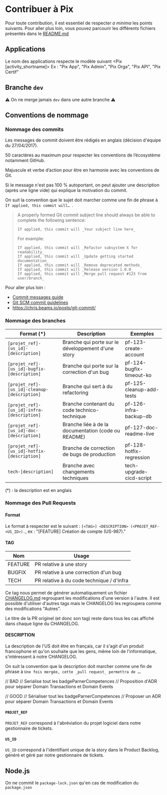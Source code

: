 # Contribuer à Pix

Pour toute contribution, il est essentiel de respecter *a minima* les points suivants. 
Pour aller plus loin, vous pouvez parcourir les différents fichiers présentés dans le [README.md](./README.md)

## Applications
Le nom des applications respecte le modèle suivant <Pix [activity_shortname]>
Ex : "Pix App", "Pix Admin", "Pix Orga", "Pix API", "Pix Certif"

## Branche `dev`

⚠️ On ne merge jamais `dev` dans une autre branche ⚠️

## Conventions de nommage

### Nommage des commits

Les messages de commit doivent être rédigés en anglais (décision d'équipe du 27/04/2017).

50 caractères au maximum pour respecter les conventions de l’écosystème notamment GitHub.

Majuscule et verbe d’action pour être en harmonie avec les conventions de Git.

Si le message n'est pas 100 % autoportant, on peut ajouter une description (après une ligne vide) qui explique la motivation du commit.

On suit la convention que le sujet doit marcher comme une fin de phrase à `If applied, this commit will… `.

> A properly formed Git commit subject line should always be able to complete the following sentence:
>
>     If applied, this commit will _Your subject line here_
>
> For example:
>
>     If applied, this commit will _Refactor subsystem X for readability_
>     If applied, this commit will _Update getting started documentation_
>     If applied, this commit will _Remove deprecated methods_
>     If applied, this commit will _Release version 1.0.0_
>     If applied, this commit will _Merge pull request #123 from user/branch_

Pour aller plus loin :
- [Commit messages guide](https://github.com/RomuloOliveira/commit-messages-guide/blob/master/README.md)
- [Git SCM commit guidelines](https://git-scm.com/book/en/v2/Distributed-Git-Contributing-to-a-Project#_commit_guidelines)
- https://chris.beams.io/posts/git-commit/

### Nommage des branches

Format (\*) | Description | Exemples
--- | --- | ---
`[projet_ref]-[us_id]-[description]` | Branche qui porte sur le développement d'une story | pf-123-create-account
`[projet_ref]-[us_id]-bugfix-[description]` | Branche qui porte sur la correction d'un bug | pf-124-bugfix-timeout-ko
`[projet_ref]-[us_id]-cleanup-[description]` | Branche qui sert à du refactoring | pf-125-cleanup-add-tests
`[projet_ref]-[us_id]-infra-[description]` | Branche contenant du code technico-technique | pf-126-infra-backup-db
`[projet_ref]-[us_id]-doc-[description]` | Branche liée à de la documentation (code ou README) | pf-127-doc-readme-live
`[projet_ref]-[us_id]-hotfix-[description]` | Branche de correction de bugs de production | pf-128-hotfix-regression
`tech-[description]` | Branche  avec changements techniques | tech-upgrade-cicd-script

(\*) : la description est en anglais

### Nommage des Pull Requests

#### Format

Le format à respecter est le suivant : `[<TAG>] <DESCRIPTION> (<PROJET_REF-<US_ID>).`, ex : "[FEATURE] Création de compte (US-987)."

#### TAG

Nom | Usage
--- | ---
FEATURE | PR relative à une story
BUGFIX | PR relative à une correction d'un bug
TECH | PR relative à du code technique / d'infra

Ce tag nous permet de générer automatiquement un fichier [CHANGELOG.md](../CHANGELOG.md) regroupant les modifications d'une version à l'autre. Il est possible d'utiliser d'autres tags mais le CHANGELOG les regroupera comme des modifications "Autres".

Le titre de la PR originel (et donc son tag) reste dans tous les cas affiché dans chaque ligne du CHANGELOG.

#### DESCRIPTION

La description de l'US doit être en français, car il s'agit d'un produit francophone et qu'on souhaite que les gens, même loin de l'informatique, s'intéressent à notre CHANGELOG.

On suit la convention que la description doit marcher comme une fin de phrase à `Une fois mergée, cette _pull request_ permettra de …`.

// BAD
// Serialise tout les badgeParnerCompetences
// Proposition d'ADR pour séparer Domain Transactions et Domain Events

// GOOD
// Sérialiser tout les badgeParnerCompetences
// Proposer un ADR pour séparer Domain Transactions et Domain Events

#### `PROJET_REF`

`PROJET_REF` correspond à l'abréviation du projet logiciel dans notre gestionnaire de tickets.

#### `US_ID`

`US_ID` correspond à l'identifiant unique de la story dans le Product Backlog, généré et géré par notre gestionnaire de tickets.

## Node.js

On ne commit le `package-lock.json` qu'en cas de modification du `package.json`
